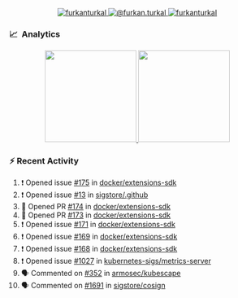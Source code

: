 <p align="center">
  <a href="https://linkedin.com/in/furkanturkal" target="blank">
    <img src="https://img.shields.io/badge/linkedin-%230077B5.svg?&style=for-the-badge&logo=linkedin&logoColor=white" alt="furkanturkal" />
  </a>
  <a href="https://medium.com/@furkan.turkal" target="blank">
    <img src="https://img.shields.io/badge/medium-%2312100E.svg?&style=for-the-badge&logo=medium&logoColor=white" alt="@furkan.turkal" />
  </a>
  <a href="https://twitter.com/furkanturkaI" target="blank">
    <img src="https://img.shields.io/badge/Twitter-1DA1F2?style=for-the-badge&logo=twitter&logoColor=white" alt="furkanturkaI" />
  </a>
</p>

### 📈 &nbsp;Analytics

<p align="center">
  <a href="https://coderstats.net/github/#Dentrax">
    <img height="180em" src="https://github-readme-stats-eight-theta.vercel.app/api?username=Dentrax&show_icons=true&theme=algolia&include_all_commits=true&count_private=true&line_height=26"/>
    <img height="180em" src="https://github-readme-stats-eight-theta.vercel.app/api/top-langs/?username=Dentrax&layout=compact&langs_count=8&theme=algolia&line_height=26"/>
  </a>
</p>

### :zap: Recent Activity

<!--START_SECTION:activity-->
1. ❗️ Opened issue [#175](https://github.com/docker/extensions-sdk/issues/175) in [docker/extensions-sdk](https://github.com/docker/extensions-sdk)
2. ❗️ Opened issue [#13](https://github.com/sigstore/.github/issues/13) in [sigstore/.github](https://github.com/sigstore/.github)
3. 💪 Opened PR [#174](https://github.com/docker/extensions-sdk/pull/174) in [docker/extensions-sdk](https://github.com/docker/extensions-sdk)
4. 💪 Opened PR [#173](https://github.com/docker/extensions-sdk/pull/173) in [docker/extensions-sdk](https://github.com/docker/extensions-sdk)
5. ❗️ Opened issue [#171](https://github.com/docker/extensions-sdk/issues/171) in [docker/extensions-sdk](https://github.com/docker/extensions-sdk)
6. ❗️ Opened issue [#169](https://github.com/docker/extensions-sdk/issues/169) in [docker/extensions-sdk](https://github.com/docker/extensions-sdk)
7. ❗️ Opened issue [#168](https://github.com/docker/extensions-sdk/issues/168) in [docker/extensions-sdk](https://github.com/docker/extensions-sdk)
8. ❗️ Opened issue [#1027](https://github.com/kubernetes-sigs/metrics-server/issues/1027) in [kubernetes-sigs/metrics-server](https://github.com/kubernetes-sigs/metrics-server)
9. 🗣 Commented on [#352](https://github.com/armosec/kubescape/issues/352) in [armosec/kubescape](https://github.com/armosec/kubescape)
10. 🗣 Commented on [#1691](https://github.com/sigstore/cosign/issues/1691) in [sigstore/cosign](https://github.com/sigstore/cosign)
<!--END_SECTION:activity-->
